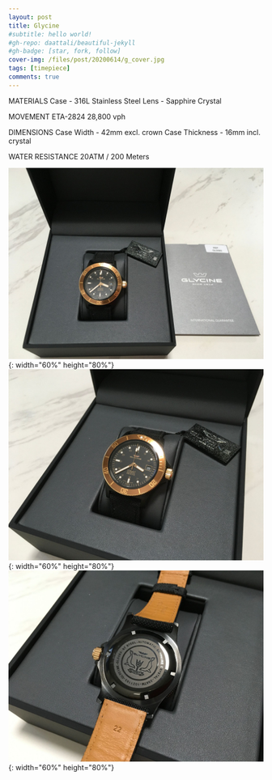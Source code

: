 ```yaml
---
layout: post
title: Glycine
#subtitle: hello world!
#gh-repo: daattali/beautiful-jekyll
#gh-badge: [star, fork, follow]
cover-img: /files/post/20200614/g_cover.jpg
tags: [timepiece]
comments: true
---
```


MATERIALS
Case - 316L Stainless Steel
Lens - Sapphire Crystal

MOVEMENT
ETA-2824 28,800 vph

DIMENSIONS
Case Width - 42mm excl. crown
Case Thickness - 16mm incl. crystal

WATER RESISTANCE
20ATM / 200 Meters

![title](/files/post/20200614/g_1.jpeg){: width="60%" height="80%"}
![title](/files/post/20200614/g_2.jpeg){: width="60%" height="80%"}
![title](/files/post/20200614/g_3.jpeg){: width="60%" height="80%"}

